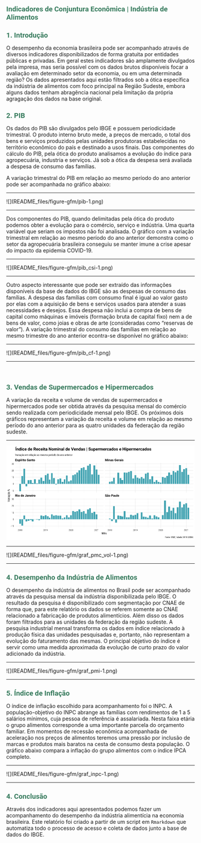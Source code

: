 Indicadores de Conjuntura Econômica \| Indústria de Alimentos
================

<style type="text/css">

# Define algumas regras de formatação CSS ao arquivo

body{font-family: Roboto; font-size: 12pt;}

h1.title{font-family: Roboto; font-size: 16pt; font-weight: bold; color: #377B5D;}

h1,h2,h3,h4,h5,h6{font-family: Roboto; font-size: 14pt; font-weight: bold; color: #377B5D;}

#cores - #214D3D, #377B5D, #75BA62, #D9ED92, #50B2C0
  
</style>

# 1. Introdução

O desempenho da economia brasileira pode ser acompanhado através de
diversos indicadores disponibilizados de forma gratuita por entidades
públicas e privadas. Em geral estes indicadores são amplamente
divulgados pela impresa, mas seria possível com os dados brutos
disponíveis focar a avaliação em determinado setor da economia, ou em
uma determinada região? Os dados apresentados aqui estão filtrados sob a
ótica específica da indústria de alimentos com foco principal na Região
Sudeste, embora alguns dados tenham abragência nacional pela limitação
da própria agragação dos dados na base original.

# 2. PIB

Os dados do PIB são divulgados pelo IBGE e possuem periodicidade
trimestral. O produto interno bruto mede, a preços de mercado, o total
dos bens e serviços produzidos pelas unidades produtoras estabelecidas
no território econômico do país e destinado a usos finais. Das
componentes do cálculo do PIB, pela ótica do produto analisamos a
evolução do índice para agropecuária, industria e serviços. Já sob a
ótica da despesa será avaliada a despesa de consumo das famílias.

A variação trimestral do PIB em relação ao mesmo período do ano anterior
pode ser acompanhada no gráfico abaixo:
<hr>
![](README_files/figure-gfm/pib-1.png)<!-- -->
<hr>

Dos componentes do PIB, quando delimitadas pela ótica do produto podemos
obter a evolução para o comércio, serviço e indústria. Uma quarta
variável que seriam os impostos não foi analisada. O gráfico com a
variação trimestral em relação ao mesmo período do ano anterior
demonstra como o setor da agropecuária brasileira conseguiu se manter
imune a crise apesar do impacto da epidemia COVID-19.

<hr>
![](README_files/figure-gfm/pib_csi-1.png)<!-- -->
<hr>

Outro aspecto interessante que pode ser extraído das informações
disponíveis da base de dados do IBGE são as despesas de consumo das
famílias. A despesa das famílias com consumo final é igual ao valor
gasto por elas com a aquisição de bens e serviços usados para atender a
suas necessidades e desejos. Essa despesa não inclui a compra de bens de
capital como máquinas e imóveis (formação bruta de capital fixo) nem a
de bens de valor, como joias e obras de arte (consideradas como
“reservas de valor”). A variação trimestral do consumo das famílias em
relação ao mesmo trimestre do ano anterior econtra-se disponível no
gráfico abaixo:

<hr>
![](README_files/figure-gfm/pib_cf-1.png)<!-- -->
<hr>

<br>

# 3. Vendas de Supermercados e Hipermercados

A variação da receita e volume de vendas de supermercados e
hipermercados pode ser obtida através da pesquisa mensal do comércio
sendo realizada com periodicidade mensal pelo IBGE. Os próximos dois
gráficos representam a variação da receita e volume em relação ao mesmo
período do ano anterior para as quatro unidades da federação da região
sudeste.

<hr>

![](README_files/figure-gfm/graf_pmc_rob-1.png)<!-- -->

<hr>
![](README_files/figure-gfm/graf_pmc_vol-1.png)<!-- -->
<hr>

# 4. Desempenho da Indústria de Alimentos

O desempenho da indústria de alimentos no Brasil pode ser acompanhado
através da pesquisa mensal da indústria disponibilizada pelo IBGE. O
resultado da pesquisa é disponibilizado com segmentação por CNAE de
forma que, para este relatório os dados se referem somente ao CNAE
relacionado a fabricação de produtos alimentícios. Além disso os dados
foram filtrados para as unidades da federação da região sudeste. A
pesquisa industrial mensal transforma os dados em índice relacionado à
produção física das unidades pesquisadas e, portanto, não representam a
evolução do faturamento das mesmas. O principal objetivo do índice é
servir como uma medida aproximada da evolução de curto prazo do valor
adicionado da indústria.

<hr>
![](README_files/figure-gfm/graf_pmi-1.png)<!-- -->
<hr>

# 5. Índice de Inflação

O índice de inflação escolhido para acompanhamento foi o INPC. A
população-objetivo do INPC abrange as famílias com rendimentos de 1 a 5
salários mínimos, cuja pessoa de referência é assalariada. Nesta faixa
etária o grupo alimentos corresponde a uma importante parcela do
orçamento familiar. Em momentos de recessão econômica acompanhada de
aceleração nos preços de alimentos teremos uma pressão por inclusão de
marcas e produtos mais baratos na cesta de consumo desta população. O
gráfico abaixo compara a inflação do grupo alimentos com o índice IPCA
completo.

<hr>
![](README_files/figure-gfm/graf_inpc-1.png)<!-- --> <br>
<hr>

# 4. Conclusão

Através dos indicadores aqui apresentados podemos fazer um
acompanhamento do desempenho da indústria alimentícia na economia
brasileira. Este relatório foi criado a partir de um script em
`Rmarkdown` que automatiza todo o processo de acesso e coleta de dados
junto a base de dados do IBGE.
